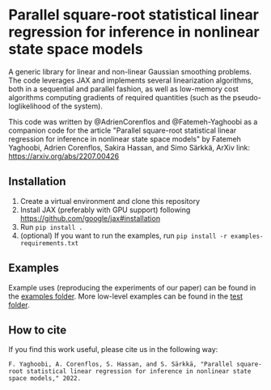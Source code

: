 # Parallel square-root statistical linear regression for inference in nonlinear state space models
A generic library for linear and non-linear Gaussian smoothing problems. 
The code leverages JAX and implements several linearization algorithms, 
both in a sequential and parallel fashion, as well as low-memory cost algorithms computing gradients of required quantities 
(such as the pseudo-loglikelihood of the system).

This code was written by @AdrienCorenflos and @Fatemeh-Yaghoobi as a companion code for the article 
"Parallel square-root statistical linear regression for inference in nonlinear state space models" 
by Fatemeh Yaghoobi, Adrien Corenflos, Sakira Hassan, and Simo Särkkä, ArXiv link: https://arxiv.org/abs/2207.00426

## Installation  

1. Create a virtual environment and clone this repository
2. Install JAX (preferably with GPU support) following https://github.com/google/jax#installation
3. Run `pip install .`
4. (optional) If you want to run the examples, run `pip install -r examples-requirements.txt`


## Examples

Example uses (reproducing the experiments of our paper) can be found in the [examples folder](../main/notebooks). More low-level examples can be found in the 
[test folder](../main/tests).

## How to cite
If you find this work useful, please cite us in the following way:

```
F. Yaghoobi, A. Corenflos, S. Hassan, and S. Särkkä, "Parallel square-root statistical linear regression for inference in nonlinear state space models," 2022.
```
